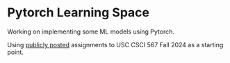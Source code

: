 # Pytorch Learning Space

Working on implementing some ML models using Pytorch.

Using [publicly posted](https://usc-tamagotchi.github.io/csci-567/24f/hw1.pdf) assignments to USC CSCI 567 Fall 2024 as a starting point.